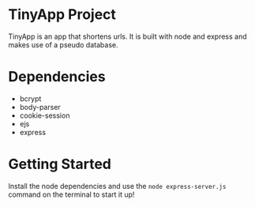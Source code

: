# TinyApp Project

TinyApp is an app that shortens urls. It is built with node and express and makes use of a pseudo database.

# Dependencies

  * bcrypt
  * body-parser
  * cookie-session
  * ejs
  * express

# Getting Started

Install the node dependencies and use the `node express-server.js` command on the terminal to start it up!